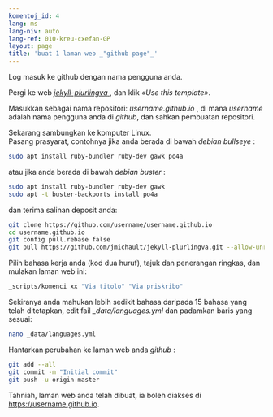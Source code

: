 ```yaml
---
komentoj_id: 4
lang: ms
lang-niv: auto
lang-ref: 010-kreu-cxefan-GP
layout: page
title: 'buat 1 laman web _"github page"_'
---
```


Log masuk ke github dengan nama pengguna anda.  

Pergi ke web [ _jekyll-plurlingva_ ](https://github.com/jmichault/jekyll-plurlingva), dan klik _«Use this template»_.

Masukkan sebagai nama repositori: _username.github.io_ , di mana _username_ adalah nama pengguna anda di _github_, dan sahkan pembuatan repositori.

Sekarang sambungkan ke komputer Linux.   
Pasang prasyarat, contohnya jika anda berada di bawah   _debian bullseye_ :  
```bash
sudo apt install ruby-bundler ruby-dev gawk po4a
```

atau jika anda berada di bawah   _debian buster_ :  
```bash
sudo apt install ruby-bundler ruby-dev gawk
sudo apt -t buster-backports install po4a
```

dan terima salinan deposit anda:
```bash
git clone https://github.com/username/username.github.io
cd username.github.io
git config pull.rebase false
git pull https://github.com/jmichault/jekyll-plurlingva.git --allow-unrelated-histories
```

Pilih bahasa kerja anda (kod dua huruf), tajuk dan penerangan ringkas, dan mulakan laman web ini:
```bash
_scripts/komenci xx "Via titolo" "Via priskribo"
```

Sekiranya anda mahukan lebih sedikit bahasa daripada 15 bahasa yang telah ditetapkan, edit fail _\_data/languages.yml_ dan padamkan baris yang sesuai:
```bash
nano _data/languages.yml
```

Hantarkan perubahan ke laman web anda _github_ :
```bash
git add --all
git commit -m "Initial commit"
git push -u origin master
```

Tahniah, laman web anda telah dibuat, ia boleh diakses di https://username.github.io.

